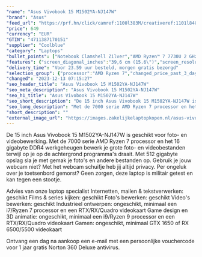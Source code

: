 ```yaml
---
"name": "Asus Vivobook 15 M1502YA-NJ147W"
"brand": "Asus"
"feed_url": "https://prf.hn/click/camref:1100l383M/creativeref:1101l84031/destination:https%3A%2F%2Fwww.coolblue.nl%2Fproduct%2F925313"
"price": 649
"currency": "EUR"
"GTIN": "4711387170151"
"supplier": "Coolblue"
"category": "Laptops"
"bullet_points": ["Notebook Clamshell Zilver","AMD Ryzen™ 7 7730U 2 GHz","39,6 cm (15.6\") Full HD 1920 x 1080 Pixels IPS LED backlight 16:9","16 GB DDR4-SDRAM 2 x 8 GB","512 GB SSD","AMD Radeon Graphics","Wi-Fi 6E (802.11ax) Bluetooth 5.0","Lithium-Ion (Li-Ion) 42 Wh 45 W","Windows 11 Home 64-bit"]
"features": {"screen_diagonal_inches":"39,6 cm (15.6\")","screen_resolution":"1920 x 1080 Pixels","processor_family":"AMD Ryzen™ 7","memory_size":"16 GB","memory_type":"DDR4-SDRAM","total_storage_space":"512 GB","operating_system":"Windows 11 Home","battery_capacity":"42 Wh","width":"359,7 mm","depth":"232,5 mm","height":"19,9 mm","weight":"1,7 kg"}
"delivery_time": "Voor 23.59 uur besteld, morgen gratis bezorgd"
"selection_group": {"processor":"AMD Ryzen 7","changed_price_past_3_days":false,"product_family":"VivoBook"}
"changed": "2023-12-13 07:15:27"
"seo_header_title": "Asus Vivobook 15 M1502YA-NJ147W"
"seo_meta_description": "Asus Vivobook 15 M1502YA-NJ147W"
"seo_h1_title": "Asus Vivobook 15 M1502YA-NJ147W"
"seo_short_description": "De 15 inch Asus Vivobook 15 M1502YA-NJ147W is geschikt voor foto- en videobewerking."
"seo_long_description": "Met de 7000 serie AMD Ryzen 7 processor en het 16 gigabyte DDR4 werkgeheugen bewerk je grote foto- en videobestanden terwijl op je op de achtergrond programma's draait. Met 512 gigabyte opslag sla je met gemak je foto's en andere bestanden op. Gebruik je jouw webcam niet? Met het webcam schuifje heb jij altijd privacy. Per ongeluk over je toetsenbord gemorst? Geen zorgen, deze laptop is militair getest en kan tegen een stootje. \r\n\r\nAdvies van onze laptop specialist\r\nInternetten, mailen & tekstverwerken: geschikt\r\nFilms & series kijken: geschikt\r\nFoto's bewerken: geschikt\r\nVideo's bewerken: geschikt\r\nIndustrieel ontwerpen: ongeschikt, minimaal een i7/Ryzen 7 processor en een RTX/RX/Quadro videokaart\r\nGame design en 3D animatie: ongeschikt, minimaal een i9/Ryzen 9 processor en een RTX/RX/Quadro videokaart\r\nGamen: ongeschikt, minimaal GTX 1650 of RX 6500/5500 videokaart\r\n\r\n\r\nOntvang een dag na aankoop een e-mail met een persoonlijke vouchercode voor 1 jaar gratis Norton 360 Deluxe antivirus."
"short_description": ""
"external_image_url": "https://images.zakelijkelaptopkopen.nl/asus-vivobook-15-m1502ya-nj147w.webp"
---
```


De 15 inch Asus Vivobook 15 M1502YA-NJ147W is geschikt voor foto- en videobewerking. Met de 7000 serie AMD Ryzen 7 processor en het 16 gigabyte DDR4 werkgeheugen bewerk je grote foto- en videobestanden terwijl op je op de achtergrond programma's draait. Met 512 gigabyte opslag sla je met gemak je foto's en andere bestanden op. Gebruik je jouw webcam niet? Met het webcam schuifje heb jij altijd privacy. Per ongeluk over je toetsenbord gemorst? Geen zorgen, deze laptop is militair getest en kan tegen een stootje. 

Advies van onze laptop specialist
Internetten, mailen & tekstverwerken: geschikt
Films & series kijken: geschikt
Foto's bewerken: geschikt
Video's bewerken: geschikt
Industrieel ontwerpen: ongeschikt, minimaal een i7/Ryzen 7 processor en een RTX/RX/Quadro videokaart
Game design en 3D animatie: ongeschikt, minimaal een i9/Ryzen 9 processor en een RTX/RX/Quadro videokaart
Gamen: ongeschikt, minimaal GTX 1650 of RX 6500/5500 videokaart


Ontvang een dag na aankoop een e-mail met een persoonlijke vouchercode voor 1 jaar gratis Norton 360 Deluxe antivirus.